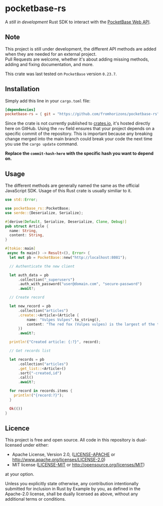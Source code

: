 # pocketbase-rs

A *still in development* Rust SDK to interact with the [PocketBase Web API](https://pocketbase.io/).

## Note

This project is still under development, the different API methods are added when they are needed for an external project.   
Pull Requests are welcome, whether it's about adding missing methods, adding and fixing documentation, and more.   

This crate was last tested on `PocketBase` version `0.23.7`.

## Installation

Simply add this line in your `cargo.toml` file:

```toml
[dependencies]
pocketbase-rs = { git = "https://github.com/fromhorizons/pocketbase-rs", rev="commit-hash-here" }
```

Since the crate is not currently published to [crates.io](https://crates.io), it's hosted directly here on GitHub. Using the `rev` field ensures that your project depends on a specific commit of the repository. This is important because any breaking change merged into the main branch could break your code the next time you use the `cargo update` command.   

__Replace the `commit-hash-here` with the specific hash you want to depend on.__

## Usage

The different methods are generally named the same as the official JavaScript SDK. Usage of this Rust crate is usually similiar to it.

```rust
use std::Error;

use pocketbase_rs::PocketBase;
use serde::{Deserialize, Serialize};

#[derive(Default, Serialize, Deserialize, Clone, Debug)]
pub struct Article {
  name: String,
  content: String,
}

#[tokio::main]
 async fn main() -> Result<(), Error> {
  let mut pb = PocketBase::new("http://localhost:8081");

  // Authenticate the new client

  let auth_data = pb
      .collection("_superusers")
      .auth_with_password("user@domain.com", "secure-password")
      .await?;

  // Create record

  let new_record = pb
      .collection("articles")
      .create::<Article>(Article {
          name: "Vulpes Vulpes".to_string(),
          content: "The red fox (Vulpes vulpes) is the largest of the true foxes and one of the most widely distributed members. [source: Wikipedia, the free encyclopedia]".to_string(),
      })
      .await?;

  println!("Created article: {:?}", record);

  // Get records list

  let records = pb
      .collection("articles")
      .get_list::<Article>()
      .sort("-created,id")
      .call()
      .await?;

  for record in records.items {
    println!("{record:?}");
  }

  Ok(())
}
```

## Licence

This project is free and open source. All code in this repository is dual-licensed under either:

* Apache License, Version 2.0, ([LICENSE-APACHE](LICENSE-APACHE) or
  <http://www.apache.org/licenses/LICENSE-2.0>)
* MIT license ([LICENSE-MIT](LICENSE-MIT) or
  <http://opensource.org/licenses/MIT>)

at your option.

Unless you explicitly state otherwise, any contribution intentionally submitted
for inclusion in Rust by Example by you, as defined in the Apache-2.0 license, shall be dually licensed as above, without any additional terms or conditions.

